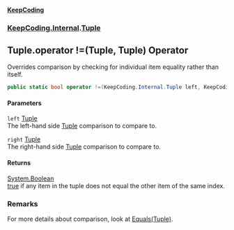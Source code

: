 #### [KeepCoding](index.md 'index')
### [KeepCoding.Internal](KeepCoding.Internal.md 'KeepCoding.Internal').[Tuple](Tuple.md 'KeepCoding.Internal.Tuple')
## Tuple.operator !=(Tuple, Tuple) Operator
Overrides comparison by checking for individual item equality rather than itself.  
```csharp
public static bool operator !=(KeepCoding.Internal.Tuple left, KeepCoding.Internal.Tuple right);
```
#### Parameters
<a name='KeepCoding.Internal.Tuple.op_Inequality(KeepCoding.Internal.Tuple.KeepCoding.Internal.Tuple).left'></a>
`left` [Tuple](Tuple.md 'KeepCoding.Internal.Tuple')  
The left-hand side [Tuple](Tuple.md 'KeepCoding.Internal.Tuple') comparison to compare to.
  
<a name='KeepCoding.Internal.Tuple.op_Inequality(KeepCoding.Internal.Tuple.KeepCoding.Internal.Tuple).right'></a>
`right` [Tuple](Tuple.md 'KeepCoding.Internal.Tuple')  
The right-hand side [Tuple](Tuple.md 'KeepCoding.Internal.Tuple') comparison to compare to.
  
#### Returns
[System.Boolean](https://docs.microsoft.com/en-us/dotnet/api/System.Boolean 'System.Boolean')  
[true](https://docs.microsoft.com/en-us/dotnet/csharp/language-reference/builtin-types/bool 'https://docs.microsoft.com/en-us/dotnet/csharp/language-reference/builtin-types/bool') if any item in the tuple does not equal the other item of the same index.
### Remarks
For more details about comparison, look at [Equals(Tuple)](Tuple.Equals.xuvtsrnmJPfxho6gW7dWgA.md 'KeepCoding.Internal.Tuple.Equals(KeepCoding.Internal.Tuple)').  
